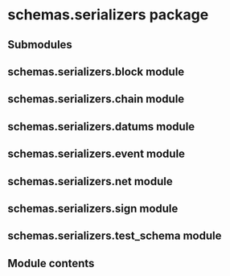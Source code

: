 # schemas.serializers package

## Submodules

## schemas.serializers.block module

## schemas.serializers.chain module

## schemas.serializers.datums module

## schemas.serializers.event module

## schemas.serializers.net module

## schemas.serializers.sign module

## schemas.serializers.test_schema module

## Module contents
